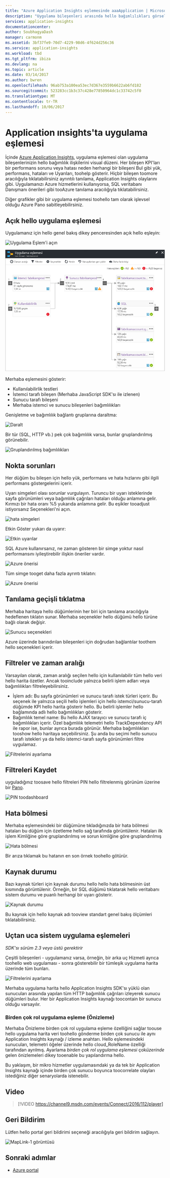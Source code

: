 ```yaml
---
title: "Azure Application Insights eşlemesinde aaaApplication | Microsoft Docs"
description: "Uygulama bileşenleri arasında hello bağımlılıkları görsel sunumu KPI'ları ve uyarılarla etiketli."
services: application-insights
documentationcenter: 
author: SoubhagyaDash
manager: carmonm
ms.assetid: 3bf37fe9-70d7-4229-98d6-4f624d256c36
ms.service: application-insights
ms.workload: tbd
ms.tgt_pltfrm: ibiza
ms.devlang: na
ms.topic: article
ms.date: 03/14/2017
ms.author: bwren
ms.openlocfilehash: 96ab753a100ea53ec7d367e3559b6622ab6fd182
ms.sourcegitcommit: 523283cc1b3c37c428e77850964dc1c33742c5f0
ms.translationtype: MT
ms.contentlocale: tr-TR
ms.lasthandoff: 10/06/2017
---
```

# <a name="application-map-in-application-insights"></a>Application ınsights'ta uygulama eşlemesi
İçinde [Azure Application Insights](app-insights-overview.md), uygulama eşlemesi olan uygulama bileşenlerinizin hello bağımlılık ilişkilerini visual düzeni. Her bileşen KPI'ları bir performans sorunu veya hatası neden herhangi bir bileşeni Bul gibi yük, performans, hataları ve Uyarıları, toohelp gösterir. Hiçbir bileşen toomore aracılığıyla tıklatabilirsiniz ayrıntılı tanılama, Application Insights olaylarını gibi. Uygulamanızı Azure hizmetlerini kullanıyorsa, SQL veritabanı Danışmanı önerileri gibi tooAzure tanılama aracılığıyla tıklatabilirsiniz.

Diğer grafikler gibi bir uygulama eşlemesi toohello tam olarak işlevsel olduğu Azure Pano sabitleyebilirsiniz. 

## <a name="open-hello-application-map"></a>Açık hello uygulama eşlemesi
Uygulamanız için hello genel bakış dikey penceresinden açık hello eşleyin:

![Uygulama Eşlem'i açın](./media/app-insights-app-map/01.png)

![Uygulama eşleme](./media/app-insights-app-map/02.png)

Merhaba eşlemesini gösterir:

* Kullanılabilirlik testleri
* İstemci tarafı bileşen (Merhaba JavaScript SDK'sı ile izlenen)
* Sunucu tarafı bileşeni
* Merhaba istemci ve sunucu bileşenleri bağımlılıkları

Genişletme ve bağımlılık bağlantı gruplarına daraltma:

![Daralt](./media/app-insights-app-map/03.png)

Bir tür (SQL, HTTP vb.) pek çok bağımlılık varsa, bunlar gruplandırılmış görünebilir. 

![Gruplandırılmış bağımlılıkları](./media/app-insights-app-map/03-2.png)

## <a name="spot-problems"></a>Nokta sorunları
Her düğüm bu bileşen için hello yük, performans ve hata hızlarını gibi ilgili performans göstergelerini içerir. 

Uyarı simgeleri olası sorunlar vurgulayın. Turuncu bir uyarı isteklerinde sayfa görünümleri veya bağımlılık çağrıları hataları olduğu anlamına gelir. Kırmızı bir hata oranı %5 yukarıda anlamına gelir. Bu eşikler tooadjust istiyorsanız Seçenekleri'ni açın.

![hata simgeleri](./media/app-insights-app-map/04.png)

Etkin Göster yukarı da uyarır: 

![Etkin uyarılar](./media/app-insights-app-map/05.png)

SQL Azure kullanırsanız, ne zaman gösteren bir simge yoktur nasıl performansını iyileştirebilir ilişkin öneriler vardır. 

![Azure önerisi](./media/app-insights-app-map/06.png)

Tüm simge tooget daha fazla ayrıntı tıklatın:

![Azure önerisi](./media/app-insights-app-map/07.png)

## <a name="diagnostic-click-through"></a>Tanılama geçişli tıklatma
Merhaba haritaya hello düğümlerinin her biri için tanılama aracılığıyla hedeflenen tıklatın sunar. Merhaba seçenekler hello düğümü hello türüne bağlı olarak değişir.

![Sunucu seçenekleri](./media/app-insights-app-map/09.png)

Azure üzerinde barındırılan bileşenleri için doğrudan bağlantılar toothem hello seçenekleri içerir.

## <a name="filters-and-time-range"></a>Filtreler ve zaman aralığı
Varsayılan olarak, zaman aralığı seçilen hello için kullanılabilir tüm hello veri hello harita özetler. Ancak tooinclude yalnızca belirli işlem adları veya bağımlılıkları filtreleyebilirsiniz.

* İşlem adı: Bu sayfa görünümleri ve sunucu tarafı istek türleri içerir. Bu seçenek ile yalnızca seçili hello işlemleri için hello istemci/sunucu-tarafı düğümde KPI hello harita gösterir hello. Bu belirli işlemler hello bağlamında adlı hello bağımlılıkları gösterir.
* Bağımlılık temel name: Bu hello AJAX tarayıcı ve sunucu tarafı iç bağımlılıkları içerir. Özel bağımlılık telemetri hello TrackDependency API ile rapor ise, bunlar ayrıca burada görünür. Merhaba bağımlılıkları tooshow hello haritaya seçebilirsiniz. Şu anda bu seçimi hello sunucu tarafı istekleri ya da hello istemci-tarafı sayfa görünümleri filtre uygulamaz.

![Filtrelerini ayarlama](./media/app-insights-app-map/11.png)

## <a name="save-filters"></a>Filtreleri Kaydet
uyguladığınız toosave hello filtreleri PIN hello filtrelenmiş görünüm üzerine bir [Pano](app-insights-dashboards.md).

![PIN toodashboard](./media/app-insights-app-map/12.png)

## <a name="error-pane"></a>Hata bölmesi
Merhaba eşlemesindeki bir düğümüne tıkladığınızda bir hata bölmesi hataları bu düğüm için özetleme hello sağ tarafında görüntülenir. Hataları ilk işlem Kimliğine göre gruplandırılmış ve sorun kimliğine göre gruplandırılmış

![Hata bölmesi](./media/app-insights-app-map/error-pane.png)

Bir arıza tıklamak bu hatanın en son örnek toohello götürür.

## <a name="resource-health"></a>Kaynak durumu
Bazı kaynak türleri için kaynak durumu hello hello hata bölmesinin üst kısmında görüntülenir. Örneğin, bir SQL düğümü tıklatarak hello veritabanı sistem durumu ve puanlı herhangi bir uyarı gösterir.

![Kaynak durumu](./media/app-insights-app-map/resource-health.png)

Bu kaynak için hello kaynak adı tooview standart genel bakış ölçümleri tıklatabilirsiniz.

## <a name="end-to-end-system-app-maps"></a>Uçtan uca sistem uygulama eşlemeleri

*SDK'sı sürüm 2.3 veya üstü gerektirir*

Çeşitli bileşenleri - uygulamanız varsa, örneğin, bir arka uç Hizmeti ayrıca toohello web uygulaması - sonra gösterebilir bir tümleşik uygulama harita üzerinde tüm bunları.

![Filtrelerini ayarlama](./media/app-insights-app-map/multi-component-app-map.png)

Merhaba uygulama harita hello Application Insights SDK'sı yüklü olan sunucuları arasında yapılan tüm HTTP bağımlılık çağrıları izleyerek sunucu düğümleri bulur. Her bir Application Insights kaynağı toocontain bir sunucu olduğu varsayılır.

### <a name="multi-role-app-map-preview"></a>Birden çok rol uygulama eşleme (Önizleme)

Merhaba Önizleme birden çok rol uygulama eşleme özelliğini sağlar toouse hello uygulama harita veri toohello gönderme birden çok sunucu ile aynı Application Insights kaynağı / izleme anahtarı. Hello eşlemesindeki sunucuları, telemetri öğeler üzerinde hello cloud_RoleName özelliği tarafından ayrılmış. Ayarlama *birden çok rol uygulama eşlemesi* çok*üzerinde* gelen önizlemeleri dikey tooenable bu yapılandırma hello.

Bu yaklaşım, bir mikro hizmetler uygulamasındaki ya da tek bir Application Insights kaynağı içinde birden çok sunucu boyunca toocorrelate olayları istediğiniz diğer senaryolarda istenebilir.

## <a name="video"></a>Video

> [!VIDEO https://channel9.msdn.com/events/Connect/2016/112/player] 

## <a name="feedback"></a>Geri Bildirim
Lütfen hello portal geri bildirimi seçeneği aracılığıyla geri bildirim sağlayın.

![MapLink-1 görüntüsü](./media/app-insights-app-map/13.png)


## <a name="next-steps"></a>Sonraki adımlar

* [Azure portal](https://portal.azure.com)
